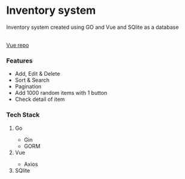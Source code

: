 <!DOCTYPE html>
<html lang="en">
<body>
  <h1>Inventory system</h1>
  <p>Inventory system created using GO and Vue and SQlite as a database</p>
  <br>
  <a href="https://github.com/amirulazreen/InventoryVue">Vue repo</a>
<div>
<h3>Features</h3>
  <ul>
      <li>Add, Edit & Delete</li>
      <li>Sort & Search</li>
      <li>Pagination</li>
      <li>Add 1000 random items with 1 button</li>
      <li>Check detail of item</li>
  </ul>
</div>
<div>
  <h3>Tech Stack</h3>
    <ol>
        <li>Go</li>
            <ul>
              <li>Gin</li>
              <li>GORM</li>
            </ul>
        <li>Vue</li>
            <ul>
              <li>Axios</li>
           </ul>
        <li>SQlite</li>
</div>
</body>
</html>
